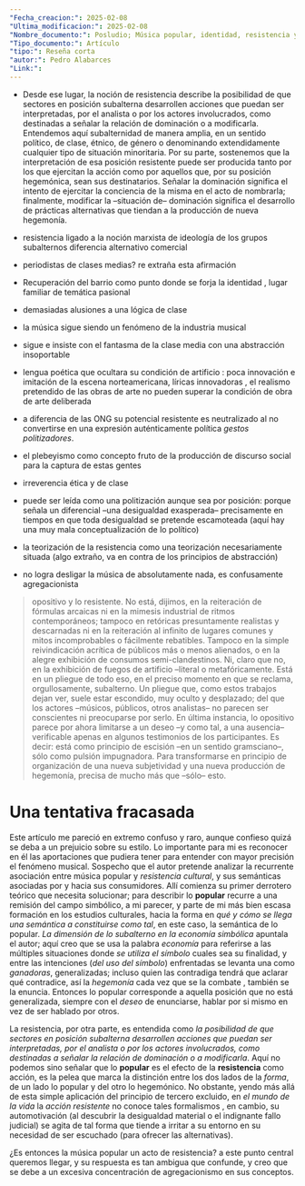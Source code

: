 ```yaml
---
"Fecha_creacion:": 2025-02-08
"Ultima_modificacion:": 2025-02-08
"Nombre_documento:": Posludio; Música popular, identidad, resistencia y tanto ruido (para tan poca furia)
"Tipo_documento:": Artículo
"tipo:": Reseña corta
"autor:": Pedro Alabarces
"Link:": 
---
```


+ Desde ese lugar, la noción de resistencia describe la posibilidad de que sectores en posición subalterna desarrollen acciones que puedan ser interpretadas, por el analista o por los actores involucrados, como destinadas a señalar la relación de dominación o a modificarla. Entendemos aquí subalternidad de manera amplia, en un sentido político, de clase, étnico, de género o denominando extendidamente cualquier tipo de situación minoritaria. Por su parte, sostenemos que la interpretación de esa posición resistente puede ser producida tanto por los que ejercitan la acción como por aquellos que, por su posición hegemónica, sean sus destinatarios. Señalar la dominación significa el intento de ejercitar la conciencia de la misma en el acto de nombrarla; finalmente, modificar la –situación de– dominación significa el desarrollo de prácticas alternativas que tiendan a la producción de nueva hegemonía.

+ resistencia ligado a la noción marxista de ideología de los grupos subalternos  diferencia alternativo comercial
+ periodistas de clases medias? re extraña esta afirmación
+ Recuperación del barrio como punto donde se forja la identidad , lugar familiar de temática pasional 
+ demasiadas alusiones a una lógica de clase 
+ la música sigue siendo un fenómeno de la industria musical 
+ sigue e insiste con el fantasma de la clase media con una abstracción insoportable
+ lengua poética que ocultara su condición de artificio : poca innovación e imitación de la escena norteamericana, líricas innovadoras , el realismo pretendido de las obras de arte no pueden superar la condición de obra de arte deliberada
+ a diferencia de las ONG  su potencial resistente es neutralizado al no convertirse en una expresión auténticamente política *gestos politizadores*. 
+ el plebeyismo como concepto fruto de la producción de discurso social para la captura de estas gentes 
+ irreverencia ética y de clase
+ puede ser leída como una politización aunque sea por posición: porque señala un diferencial –una desigualdad exasperada– precisamente en tiempos en que toda desigualdad se pretende escamoteada (aquí hay una muy mala conceptualización de lo político)
+ la teorización de la resistencia como una teorización necesariamente situada (algo extraño, va en contra de los principios de abstracción)
+ no logra desligar la música de absolutamente nada, es confusamente agregacionista 

>opositivo y lo resistente. No está, dijimos, en la reiteración de fórmulas arcaicas ni en la mimesis
industrial de ritmos contemporáneos; tampoco en retóricas presuntamente realistas y descarnadas
ni en la reiteración al infinito de lugares comunes y mitos incomprobables o fácilmente
rebatibles. Tampoco en la simple reivindicación acrítica de públicos más o menos alienados, o
en la alegre exhibición de consumos semi-clandestinos. Ni, claro que no, en la exhibición de
fuegos de artificio –literal o metafóricamente. Está en un pliegue de todo eso, en el preciso
momento en que se reclama, orgullosamente, subalterno. Un pliegue que, como estos trabajos
dejan ver, suele estar escondido, muy oculto y desplazado; del que los actores –músicos,
públicos, otros analistas– no parecen ser conscientes ni preocuparse por serlo. En última
instancia, lo opositivo parece por ahora limitarse a un deseo –y como tal, a una ausencia–
verificable apenas en algunos testimonios de los participantes.
Es decir: está como principio de escisión –en un sentido gramsciano–, sólo como pulsión
impugnadora. Para transformarse en principio de organización de una nueva subjetividad y una
nueva producción de hegemonía, precisa de mucho más que –sólo– esto.
# Una tentativa fracasada
Este artículo me pareció en extremo confuso y raro, aunque confieso quizá se deba a un prejuicio sobre su estilo. Lo importante para mi es reconocer en él las aportaciones que pudiera tener para entender con mayor precisión el fenómeno musical. Sospecho que el autor pretende analizar la recurrente asociación entre música popular y *resistencia cultural*, y sus semánticas asociadas por y hacia sus consumidores.  Allí comienza su primer derrotero teórico que necesita solucionar; para describir lo **popular** recurre a una remisión del campo simbólico, a mi parecer, y parte de mi más bien escasa formación en los estudios culturales, hacia la forma en *qué y cómo se llega una semántica a constituirse como tal*, en este caso, la semántica de lo popular. *La dimensión de lo subalterno en la economía simbólica* apuntala el autor; aquí  creo que se usa la palabra *economía* para referirse a las múltiples situaciones donde *se utiliza el símbolo* cuales sea su finalidad, y entre las intenciones (*del uso del símbolo*) enfrentadas se levanta una como *ganadoras*, generalizadas; incluso quien las contradiga tendrá que aclarar qué contradice, así la *hegemonía*  cada vez que se la combate , también se la enuncia. Entonces lo popular corresponde a aquella posición que no está generalizada, siempre con el *deseo* de enunciarse, hablar por si mismo en vez de ser hablado por otros. 

La resistencia, por otra parte, es entendida como *la posibilidad de que sectores en posición subalterna desarrollen acciones que puedan ser interpretadas, por el analista o por los actores involucrados, como destinadas a señalar la relación de dominación o a modificarla*. Aquí no podemos sino señalar que lo **popular** es el efecto de la **resistencia** como acción, es la pelea que marca la distinción entre los dos lados de la *forma*, de un lado lo popular y del otro lo hegemónico. No obstante, yendo más allá de esta simple aplicación del principio de tercero excluido, en *el mundo de la vida*  la *acción resistente* no conoce tales formalismos , en cambio, su automotivación (al descubrir la desigualdad material o el indignante fallo judicial) se agita de tal forma que tiende a irritar a su entorno en su necesidad de ser escuchado (para ofrecer las alternativas).

¿Es entonces la música popular un acto de resistencia? a este punto central queremos llegar, y su respuesta es tan ambigua que confunde, y creo que se debe a un excesiva concentración de agregacionismo en sus conceptos.  